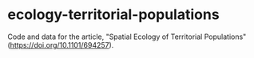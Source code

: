 # ecology-territorial-populations
Code and data for the article, "Spatial Ecology of Territorial Populations" (https://doi.org/10.1101/694257).
